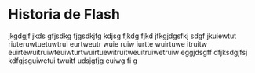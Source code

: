 # Historia de Flash 

jkgdgjf jkds gfjsdkg fjgsdkjfg kdjsg fjkdg fjkd jfkgjdgsfkj sdgf jkuiewtut riuteruwtuetuwtrui eurtweutr wuie ruiw iurtte wuirtuwe itruitw euirtewuitruiwteuiwturtwuirtuewitruitweuitruiwetruiw eggjdsgff dfjksdgjfsj kdfgjsguiwetui twuitf udsjgfjg euiwg fi g
